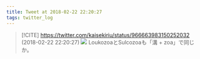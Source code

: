 ```yaml
---
title: Tweet at 2018-02-22 22:20:27
tags: twitter_log
---
```


> [!CITE] https://twitter.com/kaisekiriu/status/966663983150252032 (2018-02-22 22:20:27)
> ![](https://twitter.com/kaisekiriu/status/966663983150252032)
> LoukozoaとSulcozoaも「溝 + zoa」で同じか。
